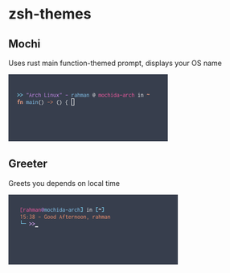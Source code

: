 # zsh-themes

## Mochi

Uses rust main function-themed prompt, displays your OS name

![mochi](assets/mochi.png)

## Greeter

Greets you depends on local time

![greeter](assets/greeter.png)